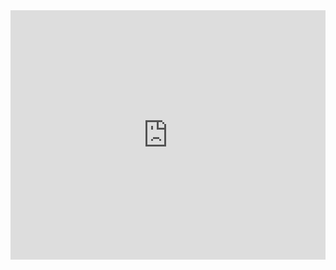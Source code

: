 <iframe src="https://www.linkedin.com/embed/feed/update/urn:li:ugcPost:7216847716750962688?compact=1" height="399" width="504" frameborder="0" allowfullscreen="" title="Embedded post"></iframe>
